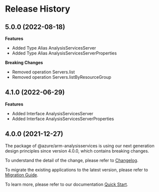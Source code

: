 # Release History
    
## 5.0.0 (2022-08-18)
    
**Features**

  - Added Type Alias AnalysisServicesServer
  - Added Type Alias AnalysisServicesServerProperties

**Breaking Changes**

  - Removed operation Servers.list
  - Removed operation Servers.listByResourceGroup
    
    
## 4.1.0 (2022-06-29)
    
**Features**

  - Added Interface AnalysisServicesServer
  - Added Interface AnalysisServicesServerProperties
    
    
## 4.0.0 (2021-12-27)

The package of @azure/arm-analysisservices is using our next generation design principles since version 4.0.0, which contains breaking changes.

To understand the detail of the change, please refer to [Changelog](https://aka.ms/js-track2-changelog).

To migrate the existing applications to the latest version, please refer to [Migration Guide](https://aka.ms/js-track2-migration-guide).

To learn more, please refer to our documentation [Quick Start](https://aka.ms/js-track2-quickstart).
